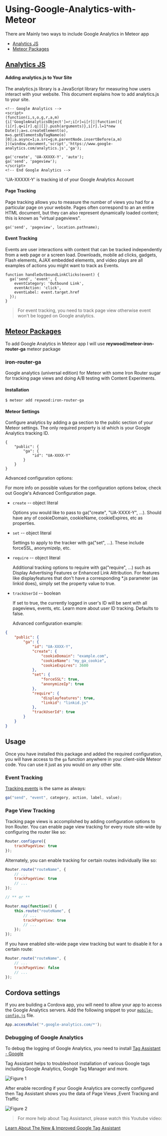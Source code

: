 # Using-Google-Analytics-with-Meteor

There are Mainly two ways to include Google Analytics in Meteor app 
* [Analytics JS](https://developers.google.com/analytics/devguides/collection/analyticsjs/)
* [Meteor Packages](https://atmospherejs.com/)

## [Analytics JS](https://developers.google.com/analytics/devguides/collection/analyticsjs/)

#### Adding analytics.js to Your Site

The analytics.js library is a JavaScript library for measuring how users interact with your website. This document explains how to add analytics.js to your site.

```
<!-- Google Analytics -->
<script>
(function(i,s,o,g,r,a,m){i['GoogleAnalyticsObject']=r;i[r]=i[r]||function(){
(i[r].q=i[r].q||[]).push(arguments)},i[r].l=1*new Date();a=s.createElement(o),
m=s.getElementsByTagName(o)[0];a.async=1;a.src=g;m.parentNode.insertBefore(a,m)
})(window,document,'script','https://www.google-analytics.com/analytics.js','ga');

ga('create', 'UA-XXXXX-Y', 'auto');
ga('send', 'pageview');
</script>
<!-- End Google Analytics -->
```

'UA-XXXXX-Y' is tracking id of your Google Analytics Account

#### Page Tracking

Page tracking allows you to measure the number of views you had for a particular page on your website. Pages often correspond to an an entire HTML document, but they can also represent dynamically loaded content; this is known as "virtual pageviews".

```
ga('send', 'pageview', location.pathname);
```

#### Event Tracking

Events are user interactions with content that can be tracked independently from a web page or a screen load. Downloads, mobile ad clicks, gadgets, Flash elements, AJAX embedded elements, and video plays are all examples of actions you might want to track as Events.

```
function handleOutboundLinkClicks(event) {
  ga('send', 'event', {
    eventCategory: 'Outbound Link',
    eventAction: 'click',
    eventLabel: event.target.href
  });
}
```

> For event tracking, you need to track page view otherwise event won't be logged on Google analytics.

## [Meteor Packages](https://atmospherejs.com/)

To add Google Analytics in Meteor app I will use __reywood/meteor-iron-router-ga__ meteor package 

### iron-router-ga

Google analytics (universal edition) for Meteor with some Iron Router sugar for tracking page views and doing A/B testing with Content Experiments.

#### Installation

```
$ meteor add reywood:iron-router-ga
```

#### Meteor Settings

Configure analytics by adding a ga section to the public section of your Meteor settings. The only required property is id which is your Google Analytics tracking ID.

```
{
    "public": {
        "ga": {
            "id": "UA-XXXX-Y"
        }
    }
}
```

Advanced configuration options:

For more info on possible values for the configuration options below, check out Google's Advanced Configuration page.

* `create` -- object literal

  Options you would like to pass to ga("create", "UA-XXXX-Y", ...). Should have any of cookieDomain, cookieName, cookieExpires, etc as properties.

* `set` -- object literal

  Settings to apply to the tracker with ga("set", ...). These include forceSSL, anonymizeIp, etc.

* `require` -- object literal

  Additional tracking options to require with ga("require", ...) such as Display Advertising Features or Enhanced Link Attribution. For features like displayfeatures that don't have a corresponding *.js parameter (as linkid does), simply set the property value to true.

* `trackUserId` -- boolean

  If set to true, the currently logged in user's ID will be sent with all pageviews, events, etc. Learn more about user ID tracking. Defaults to false.
  
  Advanced configuration example:

```json
{
    "public": {
        "ga": {
            "id": "UA-XXXX-Y",
            "create": {
                "cookieDomain": "example.com",
                "cookieName": "my_ga_cookie",
                "cookieExpires": 3600
            },
            "set": {
                "forceSSL": true,
                "anonymizeIp": true
            },
            "require": {
                "displayfeatures": true,
                "linkid": "linkid.js"
            },
            "trackUserId": true
        }
    }
}
```


## Usage

Once you have installed this package and added the required configuration, you will have access to the `ga` function anywhere in your client-side Meteor code. You can use it just as you would on any other site.

### Event Tracking

[Tracking events](https://developers.google.com/analytics/devguides/collection/analyticsjs/events) is the same as always:

```javascript
ga("send", "event", category, action, label, value);
```

### Page View Tracking

Tracking page views is accomplished by adding configuration options to Iron Router. You can enable page view tracking for every route site-wide by configuring the router like so:

```javascript
Router.configure({
    trackPageView: true
});
```

Alternately, you can enable tracking for certain routes individually like so:

```javascript
Router.route("routeName", {
    // ...
    trackPageView: true
    // ...
});

// ** or **

Router.map(function() {
    this.route("routeName", {
        // ...
        trackPageView: true
        // ...
    });
});
```

If you have enabled site-wide page view tracking but want to disable it for a certain route:

```javascript
Router.route("routeName", {
    // ...
    trackPageView: false
    // ...
});
```

## Cordova settings

If you are building a Cordova app, you will need to allow your app to access the Google Analytics servers. Add the following snippet to your [`mobile-config.js`](https://docs.meteor.com/#/full/mobileconfigjs) file.

```javascript
App.accessRule('*.google-analytics.com/*');
```

### Debugging of Google Analytics

To debug the logging of Google Analytics, you need to install [Tag Assistant - Google](https://chrome.google.com/webstore/detail/tag-assistant-by-google/kejbdjndbnbjgmefkgdddjlbokphdefk?hl=en) 

Tag Assistant helps to troubleshoot installation of various Google tags including Google Analytics, Google Tag Manager and more.

![Figure 1](https://github.com/virtualforce/Using-Google-Analytics-with-Meteor/blob/master/Google%20Analytics.png "Figure 1")

After enable recording if your Google Analytics are correctly configured then Tag Assistant shows you the data of Page Views ,Event Tracking and Traffic 

![Figure 2](https://github.com/virtualforce/Using-Google-Analytics-with-Meteor/blob/master/Google-Analytics-2.png "Figure 2")

> For more help about Tag Assistanct, please watch this Youtube video:

[Learn About The New & Improved Google Tag Assistant](https://www.youtube.com/watch?v=4AqanTBA9X4)
